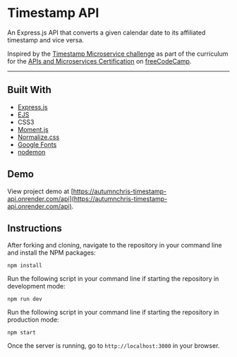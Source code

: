 # Timestamp API

An Express.js API that converts a given calendar date to its affiliated timestamp and vice versa.

Inspired by the [Timestamp Microservice challenge](https://learn.freecodecamp.org/apis-and-microservices/apis-and-microservices-projects/timestamp-microservice) as part of the curriculum for the [APIs and Microservices Certification](https://www.freecodecamp.org/learn/apis-and-microservices) on [freeCodeCamp](https://www.freecodecamp.org).

---

## Built With
* [Express.js](https://expressjs.com)
* [EJS](https://ejs.co)
* CSS3
* [Moment.js](https://momentjs.com)
* [Normalize.css](https://necolas.github.io/normalize.css)
* [Google Fonts](https://fonts.google.com)
* [nodemon](https://nodemon.io)

## Demo

View project demo at [https://autumnchris-timestamp-api.onrender.com/api](https://autumnchris-timestamp-api.onrender.com/api).

## Instructions

After forking and cloning, navigate to the repository in your command line and install the NPM packages:
```
npm install
```

Run the following script in your command line if starting the repository in development mode:
```
npm run dev
```

Run the following script in your command line if starting the repository in production mode:
```
npm start
```

Once the server is running, go to `http://localhost:3000` in your browser.
